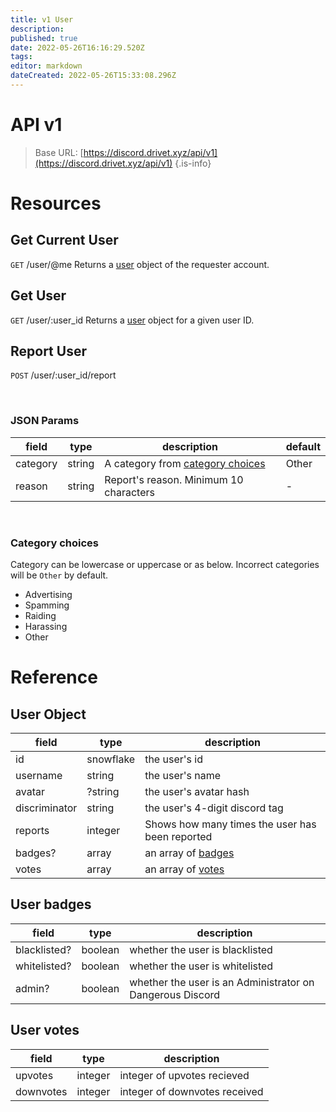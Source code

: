 ```yaml
---
title: v1 User
description: 
published: true
date: 2022-05-26T16:16:29.520Z
tags: 
editor: markdown
dateCreated: 2022-05-26T15:33:08.296Z
---
```


# API v1

> Base URL:
[https://discord.drivet.xyz/api/v1](https://discord.drivet.xyz/api/v1)
{.is-info}

# Resources

## Get Current User
`GET` /user/@me
Returns a [user](#user-object) object of the requester account.

## Get User
`GET` /user/:user_id
Returns a [user](#user-object) object for a given user ID.

## Report User
`POST` /user/:user_id/report

<br>

### JSON Params
| field    | type   | description                                           | default |
|----------|--------|-------------------------------------------------------|---------|
| category | string | A category from [category choices](#category-choices) | Other   |
| reason   | string | Report's reason. Minimum 10 characters                | -       |

<br>

### Category choices
Category can be lowercase or uppercase or as below. Incorrect categories will be `Other` by default.
- Advertising
- Spamming
- Raiding
- Harassing
- Other

# Reference

## User Object
| field         | type      | description                                     |
|---------------|-----------|-------------------------------------------------|
| id            | snowflake | the user's id                                   |
| username      | string    | the user's name                                 |
| avatar        | ?string   | the user's avatar hash                          |
| discriminator | string    | the user's 4-digit discord tag                  |
| reports       | integer   | Shows how many times the user has been reported |
| badges?       | array     | an array of [badges](#user-badges)              |
| votes         | array     | an array of [votes](#user-votes)                |

## User badges
| field        | type    | description                                               |
|--------------|---------|-----------------------------------------------------------|
| blacklisted? | boolean | whether the user is blacklisted                           |
| whitelisted? | boolean | whether the user is whitelisted                           |
| admin?       | boolean | whether the user is an Administrator on Dangerous Discord |

## User votes
| field     | type    | description                   |
|-----------|---------|-------------------------------|
| upvotes   | integer | integer of upvotes recieved   |
| downvotes | integer | integer of downvotes received |